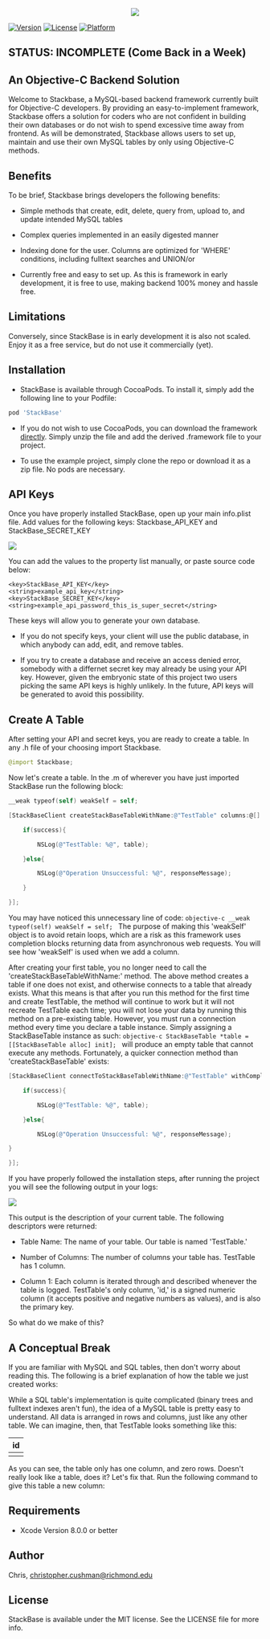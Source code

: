 <p align="center">
<img src = 'https://user-images.githubusercontent.com/11083444/31786774-ca28d358-b533-11e7-8d3a-8b9ecee55064.png'/>
</p>

[![Version](https://img.shields.io/cocoapods/v/StackBase.svg?style=flat)](http://cocoapods.org/pods/StackBase)
[![License](https://img.shields.io/cocoapods/l/StackBase.svg?style=flat)](http://cocoapods.org/pods/StackBase)
[![Platform](https://img.shields.io/cocoapods/p/StackBase.svg?style=flat)](http://cocoapods.org/pods/StackBase)

## STATUS: INCOMPLETE (Come Back in a Week)

## An Objective-C Backend Solution 

Welcome to Stackbase, a MySQL-based backend framework currently built for Objective-C developers. By providing an easy-to-implement framework, Stackbase offers a solution for coders who are not confident in building their own databases or do not wish to spend excessive time away from frontend. As will be demonstrated, Stackbase allows users to set up, maintain and use their own MySQL tables by only using Objective-C methods.

## Benefits

To be brief, Stackbase brings developers the following benefits:

- Simple methods that create, edit, delete, query from, upload to, and update intended MySQL tables

- Complex queries implemented in an easily digested manner

- Indexing done for the user. Columns are optimized for 'WHERE' conditions, including fulltext searches and UNION/or

- Currently free and easy to set up. As this is framework in early development, it is free to use, making backend 100% money and hassle free.

## Limitations

Conversely, since StackBase is in early development it is also not scaled. Enjoy it as a free service, but do not use it commercially (yet).

## Installation

- StackBase is available through CocoaPods. To install it, simply add the following line to your Podfile:

```ruby
pod 'StackBase'
```

- If you do not wish to use CocoaPods, you can download the framework [directly](https://github.com/cmancushman/StackBaseFramework/blob/master/StackBase.zip). Simply unzip the file and add the derived .framework file to your project.

- To use the example project, simply clone the repo or download it as a zip file. No pods are necessary.

## API Keys

Once you have properly installed StackBase, open up your main info.plist file. Add values for the following keys: Stackbase_API_KEY and StackBase_SECRET_KEY

<img src = 'https://user-images.githubusercontent.com/11083444/31787110-d64fec92-b534-11e7-8af2-e853bab0b0cc.png'/>

You can add the values to the property list manually, or paste source code below:

```
<key>StackBase_API_KEY</key>
<string>example_api_key</string>
<key>StackBase_SECRET_KEY</key>
<string>example_api_password_this_is_super_secret</string>
```


These keys will allow you to generate your own database. 

- If you do not specify keys, your client will use the public database, in which anybody can add, edit, and remove tables. 

- If you try to create a database and receive an access denied error, somebody with a differnet secret key may already be using your API key. However, given the embryonic state of this project two users picking the same API keys is highly unlikely. In the future, API keys will be generated to avoid this possibility. 

## Create A Table

After setting your API and secret keys, you are ready to create a table. In any .h file of your choosing import Stackbase.

```swift
@import Stackbase;
```

Now let's create a table. In the .m of wherever you have just imported StackBase run the following block:

```objective-c
__weak typeof(self) weakSelf = self;

[StackBaseClient createStackBaseTableWithName:@"TestTable" columns:@[] withCompletionBlock:^(BOOL success, NSString *responseMessage, StackBaseTable *table) {

    if(success){

        NSLog(@"TestTable: %@", table);

    }else{

        NSLog(@"Operation Unsuccessful: %@", responseMessage);

    }

}];
```
You may have noticed this unnecessary line of code:  ```objective-c __weak typeof(self) weakSelf = self; ``` The purpose of making this 'weakSelf' object is to avoid retain loops, which are a risk as this framework uses completion blocks returning data from asynchronous web requests. You will see how 'weakSelf' is used when we add a column.

After creating your first table, you no longer need to call the 'createStackBaseTableWithName:' method. The above method creates a table if one does not exist, and otherwise connects to a table that already exists. What this means is that after you run this method for the first time and create TestTable, the method will continue to work but it will not recreate TestTable each time; you will not lose your data by running this method on a pre-existing table. However, you must run a connection method every time you declare a table instance. Simply assigning a StackBaseTable instance as such: ```objective-c StackBaseTable *table = [[StackBaseTable alloc] init]; ``` will produce an empty table that cannot execute any methods. Fortunately, a quicker connection method than 'createStackBaseTable' exists:

```objective-c
[StackBaseClient connectToStackBaseTableWithName:@"TestTable" withCompletionBlock:^(BOOL success, NSString *responseMessage, StackBaseTable *table) {

    if(success){

        NSLog(@"TestTable: %@", table);

    }else{

        NSLog(@"Operation Unsuccessful: %@", responseMessage);

}

}];
```

If you have properly followed the installation steps, after running the project you will see the following output in your logs:

<img src = 'https://user-images.githubusercontent.com/11083444/31864516-82a8f4ac-b788-11e7-8819-c6f6aae02a1d.png'>

This output is the description of your current table. The following descriptors were returned: 

- Table Name: The name of your table. Our table is named 'TestTable.'

- Number of Columns: The number of columns your table has. TestTable has 1 column.

- Column 1: Each column is iterated through and described whenever the table is logged. TestTable's only column, 'id,' is a signed numeric column (it accepts positive and negative numbers as values), and is also the primary key.

So what do we make of this?

## A Conceptual Break

If you are familiar with MySQL and SQL tables, then don't worry about reading this. The following is a brief explanation of how the table we just created works:

While a SQL table's implementation is quite complicated (binary trees and fulltext indexes aren't fun), the idea of a MySQL table is pretty easy to understand. All data is arranged in rows and columns, just like any other table. We can imagine, then, that TestTable looks something like this:

| id |  
| ------- |
|   | 

As you can see, the table only has one column, and zero rows. Doesn't really look like a table, does it? Let's fix that. Run the following command to give this table a new column:



## Requirements

- Xcode Version 8.0.0 or better

## Author

Chris, christopher.cushman@richmond.edu

## License

StackBase is available under the MIT license. See the LICENSE file for more info.
